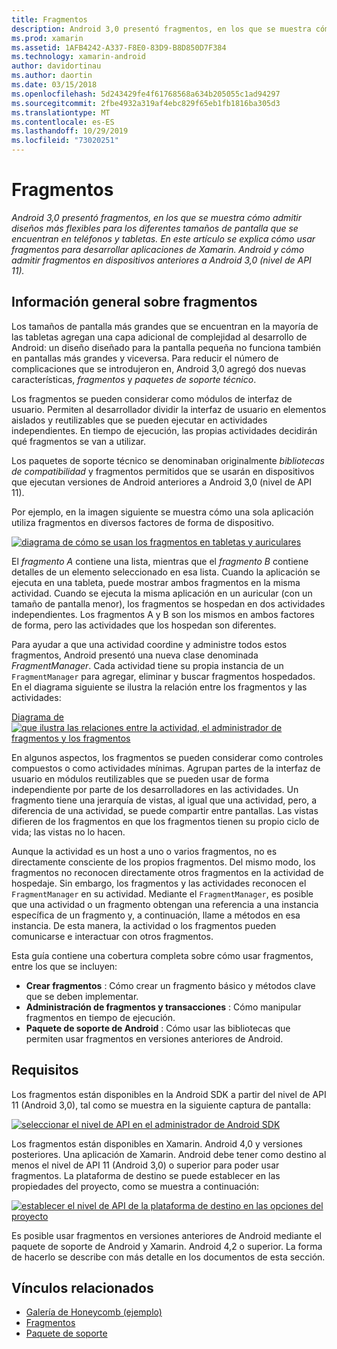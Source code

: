 ```yaml
---
title: Fragmentos
description: Android 3,0 presentó fragmentos, en los que se muestra cómo admitir diseños más flexibles para los diferentes tamaños de pantalla que se encuentran en teléfonos y tabletas. En este artículo se explica cómo usar fragmentos para desarrollar aplicaciones de Xamarin. Android y cómo admitir fragmentos en dispositivos anteriores a Android 3,0 (nivel de API 11).
ms.prod: xamarin
ms.assetid: 1AFB4242-A337-F8E0-83D9-B8D850D7F384
ms.technology: xamarin-android
author: davidortinau
ms.author: daortin
ms.date: 03/15/2018
ms.openlocfilehash: 5d243429fe4f61768568a634b205055c1ad94297
ms.sourcegitcommit: 2fbe4932a319af4ebc829f65eb1fb1816ba305d3
ms.translationtype: MT
ms.contentlocale: es-ES
ms.lasthandoff: 10/29/2019
ms.locfileid: "73020251"
---
```

# <a name="fragments"></a>Fragmentos

_Android 3,0 presentó fragmentos, en los que se muestra cómo admitir diseños más flexibles para los diferentes tamaños de pantalla que se encuentran en teléfonos y tabletas. En este artículo se explica cómo usar fragmentos para desarrollar aplicaciones de Xamarin. Android y cómo admitir fragmentos en dispositivos anteriores a Android 3,0 (nivel de API 11)._

## <a name="fragments-overview"></a>Información general sobre fragmentos

Los tamaños de pantalla más grandes que se encuentran en la mayoría de las tabletas agregan una capa adicional de complejidad al desarrollo de Android: un diseño diseñado para la pantalla pequeña no funciona también en pantallas más grandes y viceversa. Para reducir el número de complicaciones que se introdujeron en, Android 3,0 agregó dos nuevas características, *fragmentos* y *paquetes de soporte técnico*.

Los fragmentos se pueden considerar como módulos de interfaz de usuario. Permiten al desarrollador dividir la interfaz de usuario en elementos aislados y reutilizables que se pueden ejecutar en actividades independientes. En tiempo de ejecución, las propias actividades decidirán qué fragmentos se van a utilizar.

Los paquetes de soporte técnico se denominaban originalmente *bibliotecas de compatibilidad* y fragmentos permitidos que se usarán en dispositivos que ejecutan versiones de Android anteriores a Android 3,0 (nivel de API 11).

Por ejemplo, en la imagen siguiente se muestra cómo una sola aplicación utiliza fragmentos en diversos factores de forma de dispositivo.

[![diagrama de cómo se usan los fragmentos en tabletas y auriculares](images/00.png)](images/00.png#lightbox)

El *fragmento A* contiene una lista, mientras que el *fragmento B* contiene detalles de un elemento seleccionado en esa lista. Cuando la aplicación se ejecuta en una tableta, puede mostrar ambos fragmentos en la misma actividad. Cuando se ejecuta la misma aplicación en un auricular (con un tamaño de pantalla menor), los fragmentos se hospedan en dos actividades independientes. Los fragmentos A y B son los mismos en ambos factores de forma, pero las actividades que los hospedan son diferentes.

Para ayudar a que una actividad coordine y administre todos estos fragmentos, Android presentó una nueva clase denominada *FragmentManager*. Cada actividad tiene su propia instancia de un `FragmentManager` para agregar, eliminar y buscar fragmentos hospedados. En el diagrama siguiente se ilustra la relación entre los fragmentos y las actividades:

[Diagrama de![que ilustra las relaciones entre la actividad, el administrador de fragmentos y los fragmentos](images/01.png)](images/01.png#lightbox)

En algunos aspectos, los fragmentos se pueden considerar como controles compuestos o como actividades mínimas. Agrupan partes de la interfaz de usuario en módulos reutilizables que se pueden usar de forma independiente por parte de los desarrolladores en las actividades. Un fragmento tiene una jerarquía de vistas, al igual que una actividad, pero, a diferencia de una actividad, se puede compartir entre pantallas. Las vistas difieren de los fragmentos en que los fragmentos tienen su propio ciclo de vida; las vistas no lo hacen.

Aunque la actividad es un host a uno o varios fragmentos, no es directamente consciente de los propios fragmentos. Del mismo modo, los fragmentos no reconocen directamente otros fragmentos en la actividad de hospedaje. Sin embargo, los fragmentos y las actividades reconocen el `FragmentManager` en su actividad. Mediante el `FragmentManager`, es posible que una actividad o un fragmento obtengan una referencia a una instancia específica de un fragmento y, a continuación, llame a métodos en esa instancia. De esta manera, la actividad o los fragmentos pueden comunicarse e interactuar con otros fragmentos.

Esta guía contiene una cobertura completa sobre cómo usar fragmentos, entre los que se incluyen:

- **Crear fragmentos** : Cómo crear un fragmento básico y métodos clave que se deben implementar.
- **Administración de fragmentos y transacciones** : Cómo manipular fragmentos en tiempo de ejecución.
- **Paquete de soporte de Android** : Cómo usar las bibliotecas que permiten usar fragmentos en versiones anteriores de Android.

## <a name="requirements"></a>Requisitos

Los fragmentos están disponibles en la Android SDK a partir del nivel de API 11 (Android 3,0), tal como se muestra en la siguiente captura de pantalla:

[![seleccionar el nivel de API en el administrador de Android SDK](images/02.png)](images/02.png#lightbox)

Los fragmentos están disponibles en Xamarin. Android 4,0 y versiones posteriores. Una aplicación de Xamarin. Android debe tener como destino al menos el nivel de API 11 (Android 3,0) o superior para poder usar fragmentos. La plataforma de destino se puede establecer en las propiedades del proyecto, como se muestra a continuación:

[![establecer el nivel de API de la plataforma de destino en las opciones del proyecto](images/03-sml.png)](images/03.png#lightbox)

Es posible usar fragmentos en versiones anteriores de Android mediante el paquete de soporte de Android y Xamarin. Android 4,2 o superior. La forma de hacerlo se describe con más detalle en los documentos de esta sección.

## <a name="related-links"></a>Vínculos relacionados

- [Galería de Honeycomb (ejemplo)](https://docs.microsoft.com/samples/xamarin/monodroid-samples/honeycombgallery)
- [Fragmentos](https://developer.android.com/guide/topics/fundamentals/fragments.html)
- [Paquete de soporte](https://developer.android.com/sdk/compatibility-library.html)
